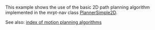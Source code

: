 This example shows the use of the basic 2D path planning
algorithm implemented in the mrpt-nav class [PlannerSimple2D](class_mrpt_nav_PlannerSimple2D.html).

See also: [index of motion planning algorithms]()

